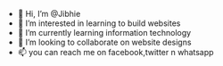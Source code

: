 - 👋 Hi, I’m @Jibhie
- 👀 I’m interested in  learning to build websites
- 🌱 I’m currently learning information technology
- 💞️ I’m looking to collaborate on website designs
- 📫 you can reach me on facebook,twitter n whatsapp

<!---
Jibhie/Jibhie is a ✨ special ✨ repository because its `README.md` (this file) appears on your GitHub profile.
You can click the Preview link to take a look at your changes.
--->
